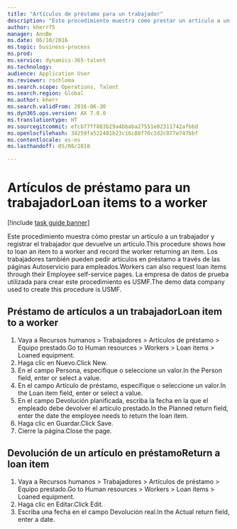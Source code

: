 ```yaml
--- 
title: "Artículos de préstamo para un trabajador"
description: "Este procedimiento muestra cómo prestar un artículo a un trabajador y registrar el trabajador que devuelve un artículo."
author: kherr75
manager: AnnBe
ms.date: 06/10/2016
ms.topic: business-process
ms.prod: 
ms.service: dynamics-365-talent
ms.technology: 
audience: Application User
ms.reviewer: rschloma
ms.search.scope: Operations, Talent
ms.search.region: Global
ms.author: kherr
ms.search.validFrom: 2016-06-30
ms.dyn365.ops.version: AX 7.0.0
ms.translationtype: HT
ms.sourcegitcommit: efcb77ff883b29a4bbaba27551e02311742afbbd
ms.openlocfilehash: 34259fa522481b23c16c88f76c1d2c077e747bbf
ms.contentlocale: es-es
ms.lasthandoff: 05/08/2018

---
```

# <a name="loan-items-to-a-worker"></a><span data-ttu-id="6dc85-103">Artículos de préstamo para un trabajador</span><span class="sxs-lookup"><span data-stu-id="6dc85-103">Loan items to a worker</span></span>

[!include [task guide banner](../../includes/task-guide-banner.md)]

<span data-ttu-id="6dc85-104">Este procedimiento muestra cómo prestar un artículo a un trabajador y registrar el trabajador que devuelve un artículo.</span><span class="sxs-lookup"><span data-stu-id="6dc85-104">This procedure shows how to loan an item to a worker and record the worker returning an item.</span></span> <span data-ttu-id="6dc85-105">Los trabajadores también pueden pedir artículos en préstamo a través de las páginas Autoservicio para empleados.</span><span class="sxs-lookup"><span data-stu-id="6dc85-105">Workers can also request loan items through their Employee self-service pages.</span></span> <span data-ttu-id="6dc85-106">La empresa de datos de prueba utilizada para crear este procedimiento es USMF.</span><span class="sxs-lookup"><span data-stu-id="6dc85-106">The demo data company used to create this procedure is USMF.</span></span>


## <a name="loan-item-to-a-worker"></a><span data-ttu-id="6dc85-107">Préstamo de artículos a un trabajador</span><span class="sxs-lookup"><span data-stu-id="6dc85-107">Loan item to a worker</span></span>
1. <span data-ttu-id="6dc85-108">Vaya a Recursos humanos > Trabajadores > Artículos de préstamo > Equipo prestado.</span><span class="sxs-lookup"><span data-stu-id="6dc85-108">Go to Human resources > Workers > Loan items > Loaned equipment.</span></span>
2. <span data-ttu-id="6dc85-109">Haga clic en Nuevo.</span><span class="sxs-lookup"><span data-stu-id="6dc85-109">Click New.</span></span>
3. <span data-ttu-id="6dc85-110">En el campo Persona, especifique o seleccione un valor.</span><span class="sxs-lookup"><span data-stu-id="6dc85-110">In the Person field, enter or select a value.</span></span>
4. <span data-ttu-id="6dc85-111">En el campo Artículo de préstamo, especifique o seleccione un valor.</span><span class="sxs-lookup"><span data-stu-id="6dc85-111">In the Loan item field, enter or select a value.</span></span>
5. <span data-ttu-id="6dc85-112">En el campo Devolución planificada, escriba la fecha en la que el empleado debe devolver el artículo prestado.</span><span class="sxs-lookup"><span data-stu-id="6dc85-112">In the Planned return field, enter the date the employee needs to return the loan item.</span></span>
6. <span data-ttu-id="6dc85-113">Haga clic en Guardar.</span><span class="sxs-lookup"><span data-stu-id="6dc85-113">Click Save.</span></span>
7. <span data-ttu-id="6dc85-114">Cierre la página.</span><span class="sxs-lookup"><span data-stu-id="6dc85-114">Close the page.</span></span>

## <a name="return-a-loan-item"></a><span data-ttu-id="6dc85-115">Devolución de un artículo en préstamo</span><span class="sxs-lookup"><span data-stu-id="6dc85-115">Return a loan item</span></span>
1. <span data-ttu-id="6dc85-116">Vaya a Recursos humanos > Trabajadores > Artículos de préstamo > Equipo prestado.</span><span class="sxs-lookup"><span data-stu-id="6dc85-116">Go to Human resources > Workers > Loan items > Loaned equipment.</span></span>
2. <span data-ttu-id="6dc85-117">Haga clic en Editar.</span><span class="sxs-lookup"><span data-stu-id="6dc85-117">Click Edit.</span></span>
3. <span data-ttu-id="6dc85-118">Escriba una fecha en el campo Devolución real.</span><span class="sxs-lookup"><span data-stu-id="6dc85-118">In the Actual return field, enter a date.</span></span>


